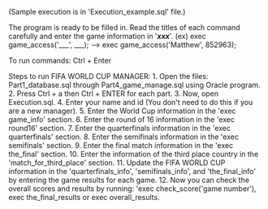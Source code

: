 (Sample execution is in 'Execution_example.sql' file.)

The program is ready to be filled in. Read the titles of each command carefully and enter the game information in '___xxx___'.
   (ex) exec game_access('___', ___);   -->  exec game_access('Matthew', 852963);

To run commands: Ctrl + Enter

Steps to run FIFA WORLD CUP MANAGER:
	1. Open the files: Part1_database.sql through Part4_game_manage.sql using Oracle program.
	2. Press Ctrl + a then Ctrl + ENTER for each part.
	3. Now, open Execution.sql.
	4. Enter your name and id (You don't need to do this if you are a new manager).
	5. Enter the World Cup information in the 'exec game_info' section.
	6. Enter the round of 16 information in the 'exec round16' section.
	7. Enter the quarterfinals information in the 'exec quarterfinals' section.
	8. Enter the semifinals information in the 'exec semifinals' section.
	9. Enter the final match information in the 'exec the_final' section.
	10. Enter the information of the third place country in the 'match_for_third_place' section.
	11. Update the FIFA WORLD CUP information in the 'quarterfinals_info', 'semifinals_info', and 'the_final_info' by entering the game results for each game.
	12. Now you can check the overall scores and results by running: 'exec check_score('game number'), exec the_final_results or exec overall_results.

